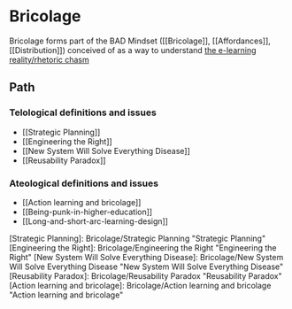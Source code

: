 # Bricolage

Bricolage forms part of the BAD Mindset ([[Bricolage]], [[Affordances]], [[Distribution]]) conceived of as a way to understand [the e-learning reality/rhetoric chasm](http://djon.es/blog/2014/09/05/breaking-bad-to-bridge-the-e-learning-realityrhetoric-chasm/)

## Path

### Telological definitions and issues

- [[Strategic Planning]]
- [[Engineering the Right]]
- [[New System Will Solve Everything Disease]]
- [[Reusability Paradox]]

### Ateological definitions and issues

- [[Action learning and bricolage]]
- [[Being-punk-in-higher-education]]
- [[Long-and-short-arc-learning-design]]

[//begin]: # "Autogenerated link references for markdown compatibility"
[Strategic Planning]: Bricolage/Strategic Planning "Strategic Planning"
[Engineering the Right]: Bricolage/Engineering the Right "Engineering the Right"
[New System Will Solve Everything Disease]: Bricolage/New System Will Solve Everything Disease "New System Will Solve Everything Disease"
[Reusability Paradox]: Bricolage/Reusability Paradox "Reusability Paradox"
[Action learning and bricolage]: Bricolage/Action learning and bricolage "Action learning and bricolage"
